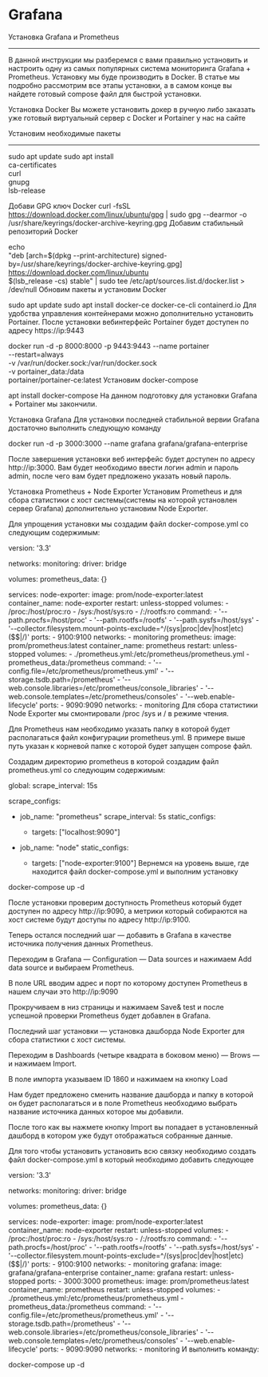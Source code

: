 # Grafana
Установка Grafana и Prometheus

---

В данной инструкции мы разберемся с вами правильно установить и настроить одну из самых популярных система мониторинга Grafana + Prometheus. Установку мы буде производить в Docker. В статье мы подробно рассмотрим все этапы установки, а в самом конце вы найдете готовый compose файл для быстрой установки.

Установка Docker
Вы можете установить докер в ручную либо заказать уже готовый виртуальный сервер с Docker и Portainer у нас на сайте

Установим необходимые пакеты

---

sudo apt update
sudo apt install \
    ca-certificates \
    curl \
    gnupg \
    lsb-release


Добави GPG ключ Docker
curl -fsSL https://download.docker.com/linux/ubuntu/gpg | sudo gpg --dearmor -o /usr/share/keyrings/docker-archive-keyring.gpg
Добавим стабильный репозиторий Docker

echo \
  "deb [arch=$(dpkg --print-architecture) signed-by=/usr/share/keyrings/docker-archive-keyring.gpg] https://download.docker.com/linux/ubuntu \
  $(lsb_release -cs) stable" | sudo tee /etc/apt/sources.list.d/docker.list > /dev/null
Обновим пакеты и установим Docker

sudo apt update
sudo apt install docker-ce docker-ce-cli containerd.io
Для удобства управления контейнерами можно дополнительно установить Portainer. После установки вебинтерфейс Portainer будет доступен по адресу https://ip:9443

docker run -d -p 8000:8000 -p 9443:9443 --name portainer \
    --restart=always \
    -v /var/run/docker.sock:/var/run/docker.sock \
    -v portainer_data:/data \
    portainer/portainer-ce:latest
Установим docker-compose

apt  install docker-compose
На данном подготовку для установки Grafana + Portainer мы закончили.

Установка Grafana
Для установки последней стабильной вервии Grafana достаточно выполнить следующую команду

docker run -d -p 3000:3000 --name grafana grafana/grafana-enterprise

После завершения установки веб интерфейс будет доступен по адресу http://ip:3000. Вам будет необходимо ввести логин admin и пароль admin, после чего вам будет предложено указать новый пароль.

Установка Prometheus + Node Exporter
Установим Prometheus и для сбора статистики с хост системы(системы на которой установлен сервер Grafana) дополнительно установим Node Exporter.

Для упрощения установки мы создадим файл docker-compose.yml со следующим содержимым:

version: '3.3'

networks:
  monitoring:
    driver: bridge
    
volumes:
  prometheus_data: {}

services:
  node-exporter:
    image: prom/node-exporter:latest
    container_name: node-exporter
    restart: unless-stopped
    volumes:
      - /proc:/host/proc:ro
      - /sys:/host/sys:ro
      - /:/rootfs:ro
    command:
      - '--path.procfs=/host/proc'
      - '--path.rootfs=/rootfs'
      - '--path.sysfs=/host/sys'
      - '--collector.filesystem.mount-points-exclude=^/(sys|proc|dev|host|etc)($$|/)'
    ports:
      - 9100:9100
    networks:
      - monitoring
  prometheus:
    image: prom/prometheus:latest
    container_name: prometheus
    restart: unless-stopped
    volumes:
      - ./prometheus.yml:/etc/prometheus/prometheus.yml
      - prometheus_data:/prometheus
    command:
      - '--config.file=/etc/prometheus/prometheus.yml'
      - '--storage.tsdb.path=/prometheus'
      - '--web.console.libraries=/etc/prometheus/console_libraries'
      - '--web.console.templates=/etc/prometheus/consoles'
      - '--web.enable-lifecycle'
    ports:
      - 9090:9090
    networks:
      - monitoring
Для сбора статистики Node Exporter мы смонтировали /proc /sys и / в режиме чтения.

Для Prometheus нам необходимо указать папку в которой будет располагаться файл конфигурации prometheus.yml. В примере выше путь указан к корневой папке с которой будет запущен compose файл.

Создадим директорию prometheus в которой создадим файл prometheus.yml со следующим содержимым:

global:
  scrape_interval:     15s

scrape_configs:
  - job_name: "prometheus"
    scrape_interval: 5s
    static_configs:
    - targets: ["localhost:9090"]

  - job_name: "node"
    static_configs:
    - targets: ["node-exporter:9100"]
Вернемся на уровень выше, где находится файл docker-compose.yml и выполним установку

docker-compose up -d

После установки проверим доступность Prometheus который будет доступен по адресу http://ip:9090, а метрики который собираются на хост системе будут доступы по адресу http://ip:9100.

Теперь остался последний шаг — добавить в Grafana в качестве источника получения данных Prometheus.


Переходим в Grafana — Configuration — Data sources и нажимаем Add data source и выбираем Prometheus.


В поле URL вводим адрес и порт по которому доступен Prometheus в нашем случаи это http://ip:9090


Прокручиваем в низ страницы и нажимаем Save& test и после успешной проверки Prometheus будет добавлен в Grafana.

Последний шаг установки — установка дашборда Node Exporter для сбора статистики с хост системы.

Переходим в Dashboards (четыре квадрата в боковом меню) — Brows — и нажимаем Import.


В поле импорта указываем ID 1860 и нажимаем на кнопку Load


Нам будет предложено сменить название дашборда и папку в которой он будет располагаться и в поле Prometheus необходимо выбрать название источника данных которое мы добавили.


После того как вы нажмете кнопку Import вы попадает в установленный дашборд в котором уже будут отображаться собранные данные.

Для того чтобы установить установить всю связку необходимо создать файл docker-compose.yml в который необходимо добавить следующее

version: '3.3'

networks:
  monitoring:
    driver: bridge
    
volumes:
  prometheus_data: {}

services:
  node-exporter:
    image: prom/node-exporter:latest
    container_name: node-exporter
    restart: unless-stopped
    volumes:
      - /proc:/host/proc:ro
      - /sys:/host/sys:ro
      - /:/rootfs:ro
    command:
      - '--path.procfs=/host/proc'
      - '--path.rootfs=/rootfs'
      - '--path.sysfs=/host/sys'
      - '--collector.filesystem.mount-points-exclude=^/(sys|proc|dev|host|etc)($$|/)'
    ports:
      - 9100:9100
    networks:
      - monitoring
  grafana:
    image: grafana/grafana-enterprise
    container_name: grafana
    restart: unless-stopped
    ports:
      - 3000:3000
  prometheus:
    image: prom/prometheus:latest
    container_name: prometheus
    restart: unless-stopped
    volumes:
      - ./prometheus.yml:/etc/prometheus/prometheus.yml
      - prometheus_data:/prometheus
    command:
      - '--config.file=/etc/prometheus/prometheus.yml'
      - '--storage.tsdb.path=/prometheus'
      - '--web.console.libraries=/etc/prometheus/console_libraries'
      - '--web.console.templates=/etc/prometheus/consoles'
      - '--web.enable-lifecycle'
    ports:
      - 9090:9090
    networks:
      - monitoring
И выполнить команду:

docker-compose up -d
